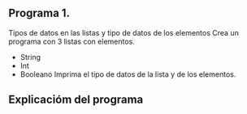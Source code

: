 ## Programa 1.
Tipos de datos en las listas y tipo de datos de los elementos
Crea un programa con 3 listas con elementos.
- String
- Int
- Booleano
Imprima el tipo de datos de la lista y de los elementos.

## Explicacióm del programa

